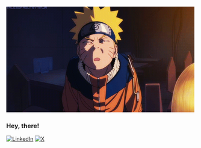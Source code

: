 ![naruto](https://github.com/aditeyaS/aditeyaS/blob/main/assets/naruto.gif)

### Hey, there!

[![LinkedIn](https://img.shields.io/badge/LinkedIn-%230077B5.svg?logo=linkedin&logoColor=white)](https://linkedin.com/in/aditeya) [![X](https://img.shields.io/badge/X-black.svg?logo=X&logoColor=white)]([https://x.com/adi](https://x.com/aditeyaaaa)) 
